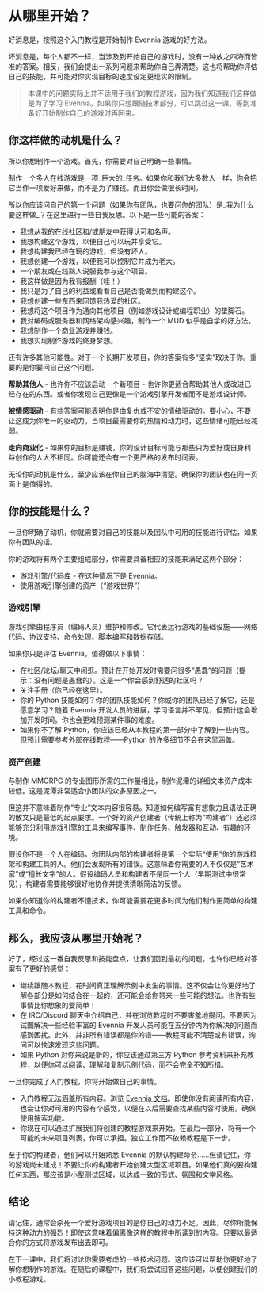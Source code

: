 # 从哪里开始？

好消息是，按照这个入门教程是开始制作 Evennia 游戏的好方法。

坏消息是，每个人都不一样，当涉及到开始自己的游戏时，没有一种放之四海而皆准的答案。相反，我们会提出一系列问题来帮助你自己弄清楚。这也将帮助你评估自己的技能，并可能对你实现目标的速度设定更现实的限制。

> 本课中的问题实际上并不适用于我们的教程游戏，因为我们知道我们这样做是为了学习 Evennia。如果你只想跟随技术部分，可以跳过这一课，等到准备好开始制作自己的游戏时再回来。

## 你这样做的动机是什么？

所以你想制作一个游戏。首先，你需要对自己明确一些事情。

制作一个多人在线游戏是一项_巨大的_任务。如果你和我们大多数人一样，你会把它当作一项爱好来做，而不是为了赚钱。而且你会做很长时间。

所以你应该问自己的第一个问题（如果你有团队，也要问你的团队）是_我为什么要这样做_？在这里进行一些自我反思。以下是一些可能的答案：

- 我想从我的在线社区和/或朋友中获得认可和名声。
- 我想构建这个游戏，以便自己可以玩并享受它。
- 我想构建我已经在玩的游戏，但没有坏人。
- 我想创建一个游戏，以便我可以控制它并成为老大。
- 一个朋友或在线熟人说服我参与这个项目。
- 我这样做是因为我有报酬（哇！）
- 我只是为了自己的利益或看看自己是否能做到而构建这个。
- 我想创建一些东西来回馈我热爱的社区。
- 我想将这个项目作为通向其他项目（例如游戏设计或编程职业）的垫脚石。
- 我对编码或服务器和网络架构感兴趣，制作一个 MUD 似乎是自学的好方法。
- 我想制作一个商业游戏并赚钱。
- 我想实现制作游戏的终身梦想。

还有许多其他可能性。对于一个长期开发项目，你的答案有多“坚实”取决于你。重要的是你要问自己这个问题。

**帮助其他人** - 也许你不应该启动一个新项目 - 也许你更适合帮助其他人或改进已经存在的东西。或者你发现自己更像是一个游戏引擎开发者而不是游戏设计师。

**被情感驱动** - 有些答案可能表明你是由复仇或不安的情绪驱动的。要小心，不要让这成为你唯一的驱动力。当项目最需要你的热情和动力时，这些情绪可能已经减弱。

**走向商业化** - 如果你的目标是赚钱，你的设计目标可能与那些只为爱好或自身利益创作的人大不相同。你可能还会有一个更严格的发布时间表。

无论你的动机是什么，至少应该在你自己的脑海中清楚。确保你的团队也在同一页面上是值得的。

## 你的技能是什么？

一旦你明确了动机，你就需要对自己的技能以及团队中可用的技能进行评估，如果你有团队的话。

你的游戏将有两个主要组成部分，你需要具备相应的技能来满足这两个部分：

- 游戏引擎/代码库 - 在这种情况下是 Evennia。
- 使用游戏引擎创建的资产（“游戏世界”）

### 游戏引擎

游戏引擎由程序员（编码人员）维护和修改。它代表运行游戏的基础设施——网络代码、协议支持、命令处理、脚本编写和数据存储。

如果你只是评估 Evennia，值得做以下事情：

- 在社区/论坛/聊天中闲逛。预计在开始开发时需要问很多“愚蠢”的问题（提示：没有问题是愚蠢的）。这是一个你会感到舒适的社区吗？
- 关注手册（你已经在这里）。
- 你的 Python 技能如何？你的团队技能如何？你或你的团队已经了解它，还是愿意学习？随着 Evennia 开发人员的进展，学习语言并不罕见，但预计这会增加开发时间。你也会更难预测某件事的难度。
- 如果你不了解 Python，你应该已经从本教程的第一部分中了解到一些内容。但预计需要参考外部在线教程——Python 的许多细节不会在这里涵盖。

### 资产创建

与制作 MMORPG 的专业图形所需的工作量相比，制作泥潭的详细文本资产成本较低。这是泥潭非常适合小团队的众多原因之一。

但这并不意味着制作“专业”文本内容很容易。知道如何编写富有想象力且语法正确的散文只是最低的起点要求。一个好的资产创建者（传统上称为“构建者”）还必须能够充分利用游戏引擎的工具来编写事件、制作任务、触发器和互动、有趣的环境。

假设你不是一个人在编码，你团队内部的构建者将是第一个实际“使用”你的游戏框架和构建工具的人。他们会发现所有的错误。这意味着你需要的人不仅仅是“艺术家”或“擅长文字”的人。假设编码人员和构建者不是同一个人（早期测试中很常见），构建者需要能够很好地协作并提供清晰简洁的反馈。

如果你知道你的构建者不懂技术，你可能需要花更多时间为他们制作更简单的构建工具和命令。

## 那么，我应该从哪里开始呢？

好了，经过这一番自我反思和技能盘点，让我们回到最初的问题。也许你已经对答案有了更好的感觉：

- 继续跟随本教程，花时间真正理解示例中发生的事情。这不仅会让你更好地了解各部分是如何结合在一起的，还可能会给你带来一些可能的想法。也许有些事情比你想象的要简单！
- 在 IRC/Discord 聊天中介绍自己，并在浏览教程时不要害羞地提问。不要因为试图解决一些经验丰富的 Evennia 开发人员可能在五分钟内为你解决的问题而感到困扰。此外，并非所有错误都是你的错——教程可能不清楚或有错误，询问可以快速发现这些问题。
- 如果 Python 对你来说是新的，你应该通过第三方 Python 参考资料来补充教程，以便你可以阅读、理解和复制示例代码，而不会完全不知所措。

一旦你完成了入门教程，你将开始做自己的事情。

- 入门教程无法涵盖所有内容。浏览 [Evennia 文档](../../../index.md)。即使你没有阅读所有内容，也会让你对可用的内容有个感觉，以便在以后需要查找某些内容时使用。确保使用搜索功能。
- 你现在可以通过扩展我们将创建的教程游戏来开始。在最后一部分，将有一个可能的未来项目列表，你可以承担。独立工作而不依赖教程是下一步。

至于你的构建者，他们可以开始熟悉 Evennia 的默认构建命令……但请记住，你的游戏尚未建成！不要让你的构建者开始创建大型区域项目。如果他们真的要构建任何东西，那应该是小型测试区域，以达成一致的形式、氛围和文学风格。

## 结论

请记住，通常会杀死一个爱好游戏项目的是你自己的动力不足。因此，尽你所能保持这种动力的强烈！即使这意味着偏离像这样的教程中所读到的内容。只要以最适合你的方式将游戏发布出去即可。

在下一课中，我们将讨论你需要考虑的一些技术问题。这应该可以帮助你更好地了解你想制作的游戏。在随后的课程中，我们将尝试回答这些问题，以便创建我们的小教程游戏。
